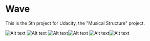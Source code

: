 # Wave
This is the 5th project for Udacity, the "Musical Structure" project. 

![Alt text](Screenshots/Screenshot_2018-05-19-02-06-38.png?raw=true "Optional Title") ![Alt text](Screenshots/Screenshot_2018-05-19-02-06-48.png?raw=true "Optional Title")
![Alt text](Screenshots/Screenshot_2018-05-19-02-07-01.png?raw=true "Optional Title")![Alt text](Screenshots/Screenshot_2018-05-19-02-07-05.png?raw=true "Optional Title")
![Alt text](Screenshots/Screenshot_2018-05-19-02-07-10.png?raw=true "Optional Title")![Alt text](Screenshots/Screenshot_2018-05-19-02-07-15.png?raw=true "Optional Title")

